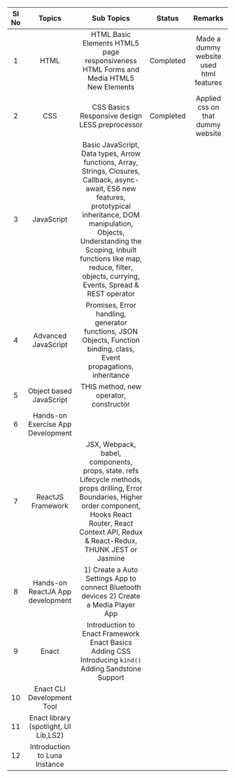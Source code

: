 | SI No	| Topics |	Sub Topics  |	Status  |	Remarks |
| :---: | :----: | :---------:  | :----:  | :-----: |
|1	|HTML|	HTML Basic Elements HTML5 page responsiveness HTML Forms and Media HTML5 New Elements | Completed|Made a dummy website used html features|
|2	|CSS|	 CSS Basics Responsive design LESS preprocessor | Completed | Applied css on  that dummy website |
|3	|JavaScript| Basic JavaScript, Data types, Arrow functions, Array, Strings, Closures, Callback, async-await, ES6 new features, prototypical inheritance, DOM manipulation, Objects, Understanding the Scoping, Inbuilt functions like map, reduce, filter, objects, currying, Events, Spread & REST operator |
|4 |Advanced JavaScript |Promises, Error handling, generator functions, JSON Objects, Function binding, class, Event propagations, inheritance|
|5 |Object based JavaScript |THIS method, new operator, constructor |
|6	|Hands-on Exercise	App Development	|
|7	|ReactJS Framework|	JSX, Webpack, babel, components, props, state. refs Lifecycle methods, props drilling, Error Boundaries, Higher order component,  Hooks React Router, React Context API, Redux & React-Redux, THUNK JEST or Jasmine|
|8	|Hands-on ReactJA App development	| 1) Create a Auto Settings App to connect Bluetooth devices 2) Create a Media Player App|
|9|	Enact | Introduction to Enact Framework Enact Basics Adding CSS Introducing `kind()` Adding Sandstone Support |
|10	|Enact CLI Development Tool	|
|11|Enact library (spotlight, UI Lib,LS2)	|
|12	|Introduction to Luna Instance|


